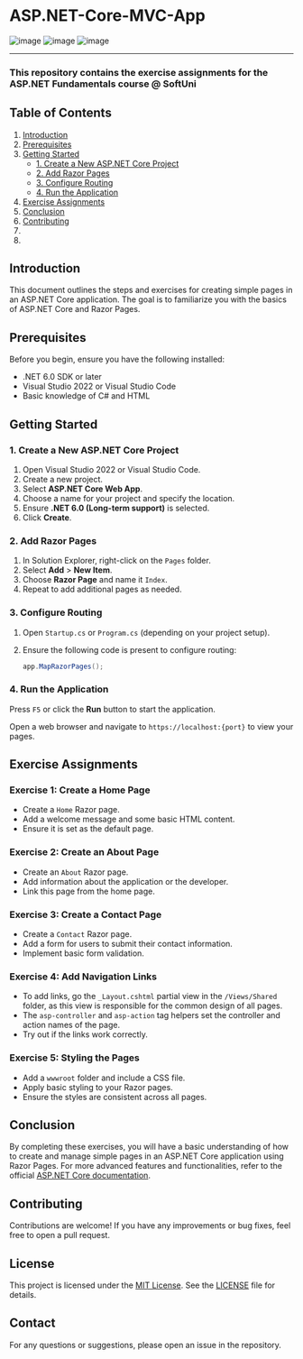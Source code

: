 # ASP.NET-Core-MVC-App

![image](https://img.shields.io/badge/C%23-239120?style=for-the-badge&logo=csharp&logoColor=white)
![image](https://img.shields.io/badge/.NET-512BD4?style=for-the-badge&logo=dotnet&logoColor=white)
![image](https://img.shields.io/badge/Visual_Studio-5C2D91?style=for-the-badge&logo=visual%20studio&logoColor=white)

---
### This repository contains the exercise assignments for the **ASP.NET Fundamentals** course @ SoftUni

## Table of Contents
1. [Introduction](#introduction)
2. [Prerequisites](#prerequisites)
3. [Getting Started](#getting-started)
   - [1. Create a New ASP.NET Core Project](#1-create-a-new-aspnet-core-project)
   - [2. Add Razor Pages](#2-add-razor-pages)
   - [3. Configure Routing](#3-configure-routing)
   - [4. Run the Application](#4-run-the-application)
4. [Exercise Assignments](#exercise-assignments)
5. [Conclusion](#conclusion)
6. [Contributing](#contributing)
7. [](#)
8. [](#)

## Introduction

This document outlines the steps and exercises for creating simple pages in an ASP.NET Core application. The goal is to familiarize you with the basics of ASP.NET Core and Razor Pages.

## Prerequisites

Before you begin, ensure you have the following installed:
- .NET 6.0 SDK or later
- Visual Studio 2022 or Visual Studio Code
- Basic knowledge of C# and HTML

## Getting Started

### 1. Create a New ASP.NET Core Project

1. Open Visual Studio 2022 or Visual Studio Code.
2. Create a new project.
3. Select **ASP.NET Core Web App**.
4. Choose a name for your project and specify the location.
5. Ensure **.NET 6.0 (Long-term support)** is selected.
6. Click **Create**.

### 2. Add Razor Pages

1. In Solution Explorer, right-click on the `Pages` folder.
2. Select **Add** > **New Item**.
3. Choose **Razor Page** and name it `Index`.
4. Repeat to add additional pages as needed.

### 3. Configure Routing

1. Open `Startup.cs` or `Program.cs` (depending on your project setup).
2. Ensure the following code is present to configure routing:

   ```csharp
   app.MapRazorPages();

### 4. Run the Application

Press `F5` or click the **Run** button to start the application.

Open a web browser and navigate to `https://localhost:{port}` to view your pages.

## Exercise Assignments

### Exercise 1: Create a Home Page

- Create a `Home` Razor page.
- Add a welcome message and some basic HTML content.
- Ensure it is set as the default page.

### Exercise 2: Create an About Page

- Create an `About` Razor page.
- Add information about the application or the developer.
- Link this page from the home page.

### Exercise 3: Create a Contact Page

- Create a `Contact` Razor page.
- Add a form for users to submit their contact information.
- Implement basic form validation.

### Exercise 4: Add Navigation Links

- To add links, go the `_Layout.cshtml` partial view in the `/Views/Shared` folder, as this view is responsible for
the common design of all pages.
- The `asp-controller` and `asp-action` tag helpers set the controller and action names of the page.
- Try out if the links work correctly.

### Exercise 5: Styling the Pages

- Add a `wwwroot` folder and include a CSS file.
- Apply basic styling to your Razor pages.
- Ensure the styles are consistent across all pages.

## Conclusion
By completing these exercises, you will have a basic understanding of how to create and manage simple pages in an ASP.NET Core application using Razor Pages. For more advanced features and functionalities, refer to the official [ASP.NET Core documentation](https://docs.microsoft.com/en-us/aspnet/core/).

## Contributing
Contributions are welcome! If you have any improvements or bug fixes, feel free to open a pull request.

## License
This project is licensed under the [MIT License](LICENSE). See the [LICENSE](LICENSE) file for details.

## Contact
For any questions or suggestions, please open an issue in the repository.
